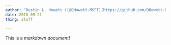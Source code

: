 ```yaml
---
author: "Dustin L. Howett ([@DHowett-MSFT](https://github.com/DHowett-MSFT))"
date: 2018-09-21
thing: stuff

---
```


This is a _markdown document_!
